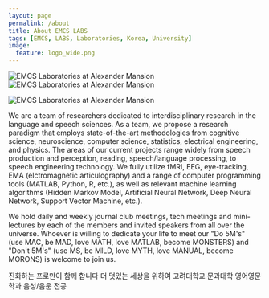 ```yaml
---
layout: page
permalink: /about
title: About EMCS LABS
tags: [EMCS, LABS, Laboratories, Korea, University]
image:
  feature: logo_wide.png
---
```


  <img src="{{ site.url }}/images/emcs_alexman.png" alt="EMCS Laboratories at Alexander Mansion"> <img src="{{ site.url }}/images/emcs_murmur.png" alt="EMCS Laboratories at Alexander Mansion">
  
   <img src="{{ site.url }}/images/emcs_matlab_tutor.png" alt="EMCS Laboratories at Alexander Mansion">



We are a team of researchers dedicated to interdisciplinary research in the language and speech sciences. As a team, we propose a research paradigm that employs state-of-the-art methodologies from cognitive science, neuroscience, computer science, statistics, electrical engineering, and physics. The areas of our current projects range widely from speech production and perception, reading, speech/language processing, to speech engineering technology. We fully utilize fMRI, EEG, eye-tracking, EMA (elctromagnetic articulography) and a range of computer programming tools (MATLAB, Python, R, etc.), as well as relevant machine learning algorithms (Hidden Markov Model, Artificial Neural Network, Deep Neural Network, Support Vector Machine, etc.).

We hold daily and weekly journal club meetings, tech meetings and mini-lectures by each of the members and invited speakers from all over the universe. Whoever is willing to dedicate your life to meet our "Do 5M's" (use MAC, be MAD, love MATH, love MATLAB, become MONSTERS) and "Don't 5M's" (use MS, be MILD, love MYTH, love MANUAL, become MORONS) is welcome to join us.

진화하는 프로만이 함께 합니다
더 멋있는 세상을 위하여
고려대학교 문과대학 영어영문학과 음성/음운 전공